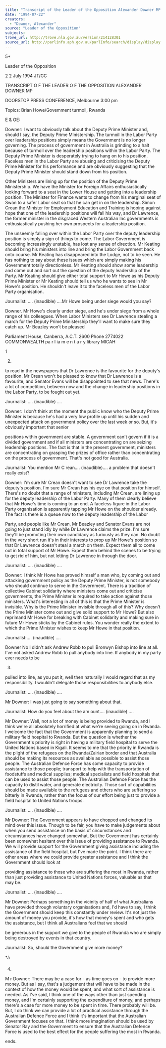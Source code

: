 ```yaml
---
title: "Transcript of the Leader of the Opposition Alexander Downer MP doorstop press conference, Melbourne 3:00pm"
date: "1994-07-22"
creators:
  - "Downer, Alexander"
source: "Leader of the Opposition"
subjects:
trove_url: http://trove.nla.gov.au/version/214128301
source_url: http://parlinfo.aph.gov.au/parlInfo/search/display/display.w3p;query=Id%3A%22media/pressrel/HPR05005065%22
---
```


 5*

 Leader of the Opposition

 2 2  July 1994 JT/CC

 TRANSCRIPT O F THE LEADER O F THE OPPOSITION  ALEXANDER DOWNER MP

 DOORSTOP PRESS CONFERENCE, Melbourne 3:00 pm

 Topics: Brian Howe/Govemment turmoil, Rwanda

 E  & OE:

 Downer: I want to obviously talk about the Deputy Prime Minister and, should I say, the  Deputy Prime Ministership. The turmoil in the Labor Party over leadership positions  simply means the Government is no longer governing. The process of government in  Australia is grinding to a halt because of turmoil over the leadership positions within the  Labor Party. The Deputy Prime Minister is desperately trying to hang on to his position.  Faceless men in the Labor Party are abusing and criticising the Deputy Prime Minister  for his performance and are obviously suggesting that the Deputy Prime Minister should  stand down from his position.

 Other Ministers are lining up for the position of the Deputy Prime Ministership. We  have the Minister for Foreign Affairs enthusiastically looking forward to a seat in the  Lower House and getting into a leadership position. The Minister for Finance wants to  change from his marginal seat of Swan to a safer Labor seat so that he can get in on the  leadership. Simon Crean the Minister for Employment Education and Training is hoping  against hope that one of the leadership positions will fall his way, and Dr Lawrence, the  former minister in the disgraced Western Australian Inc governments is enthusiastically  pushing her own prospects for a leadership position.

 The unseemly falling over within the Labor Party over the deputy leadership position is  simply a sign of things to come. The Labor Government is becoming increasingly  unstable, has lost any sense of direction. Mr Keating should bring his ministers into line  and bring the Labor Government back onto course. Mr Keating has disappeared into  the Lodge, not to be seen. He has nothing to say about these issues which are simply  making his Government totally directionless. Mr Keating should show some leadership  and come out and sort out the question of the deputy leadership of the Party. Mr  Keating should give either total support to Mr Howe as his Deputy Prime Minister or Mr  Keating should tell us who he wants to see in Mr Howe's position. He shouldn't leave  it to the faceless men of the Labor Party organisation.

 Journalist: .... (inaudible) ....Mr Howe being under siege would you say?

 Downer. Mr Howe's clearly under siege, and he's under siege from a whole range of his  colleagues. When Labor Ministers see Dr Lawrence stealing a march for the Deputy  Prime Ministership they'll want to make sure they catch up. Mr Beazley won’t be pleased

 Parliament House, Canberra, A.C.T. 2600 Phone 2774022  COMMONWEALTH pa r l ia m e n t a r y  library MICAH

 1

 2.

 to read in the newspapers that Dr Lawrence is the favourite for the deputy's position.  Mr Crean won't be pleased to know that Dr Lawrence is a favourite, and Senator Evans  will be disappointed to see that news. There's a lot of competition, between now and the  change in leadership positions in the Labor Party, to be fought out yet.

 Journalist: .... (inaudible) ....

 Downer: I don't think at the moment the public know who the Deputy Prime Minister  is because he's had a very low profile up until his sudden and unexpected attack on  government policy over the last week or so. But, it's obviously important that senior 

 positions within government are stable. A government can't govern if it is a divided  government and if all ministers are concentrating on are seizing leadership positions.  The fact is that in the present government, ministers are concentrating on grasping the  prizes of office rather than concentrating on the process of government. That's not good  for Australia.

 Journalist: You mention Mr C rean.... (inaudible).... a problem that doesn't really exist?

 Downer: I'm sure Mr Crean doesn't want to see Dr Lawrence take the deputy's position.  I'm sure Mr Crean has his eye on that position for himself. There's no doubt that a  range of ministers, including Mr Crean, are lining up for the deputy leadership of the  Labor Party. Many of them clearly believe that Mr Howe's time is coming to an end. A  faceless figure in the Labor Party organisation is apparently tapping Mr Howe on the  shoulder already. The fact is there is a queue now to the deputy leadership of the Labor 

 Party, and people like Mr Crean, Mr Beazley and Senator Evans are not going to just  stand idly by while Dr Lawrence claims the prize. I'm sure they'll be promoting their own  candidacy as furiously as they can. No doubt in the very short run it's in their interests  to prop up Mr Howe's position so that Dr Lawrence doesn't steal a march on them.  Expect them all to come out in total support of Mr Howe. Expect them behind the  scenes to be trying to get rid of him, but not letting Dr Lawrence in through the door.

 Journalist: .... (inaudible) ....

 Downer: I think Mr Howe has proved himself a man who, by coming out and attacking  government policy as the Deputy Prime Minister, is not somebody who should continue  to serve in the Government. There is a tradition of collective Cabinet solidarity where  ministers come out and criticise governments, the Prime Minister is required to take  action against those ministers. What's interesting in all of this is that the Prime Minister  is invisible. Why is the Prime Minister invisible through all of this? Why doesn't the  Prime Minister come out and give solid support to Mr Howe? But also reprimand Mr  Howe for breaking with Cabinet solidarity and making sure in future Mr Howe sticks by  the Cabinet rules. You wonder really the extent to which the Prime Minister wishes to  keep Mr Howe in that position.

 Journalist:.... (inaudible) ....

 Downer No I didn't ask Andrew Robb to pull Bronwyn Bishop into line at all. I've not  asked Andrew Robb to pull anybody into line. If anybody in my party ever needs to be

 3.

 pulled into line, as you put it, well then naturally I would regard that as my responsibility.  I wouldn't delegate those responsibilities to anybody else.

 Journalist: .... (inaudible) ....

 Mr Downer: I was just going to say something about that.

 Journalist: How do you feel about the am ount.... (inaudible) ....

 Mr Downer: Well, not a lot of money is being provided to Rwanda, and I think we're  all absolutely horrified at what we're seeing going on in Rwanda. I welcome the fact that  the Government is apparently planning to send a military field hospital to Rwanda. But  the question is whether the Government's priority is right in having a military field  hospital to serve the United Nations based in Kigali. It seems to me that the priority in  Rwanda is the plight of the refugees on the Rwanda/Zairian border and that Australia  should be making its resources as available as possible to assist those people. The  Australian Defence Force has some capacity to provide assistance to those people;  transport to help with the transportation of foodstuffs and medical supplies; medical  specialists and field hospitals that can be used to assist those people. The Australian  Defence Force has the capacity to distil water, and generate electricity. Those sort of  capabilities should be made available to the refugees and others who are suffering so  bitterly in Rwanda, rather than the focus of our effort being just to provide a field  hospital to United Nations troops.

 Journalist: .... (inaudible) ....

 Mr Downer: The Government appears to have chopped and changed its mind over this  issue. Though to be fair, you have to make judgements about when you send assistance  on the basis of circumstances and circumstances have changed somewhat. But the  Government has certainly been somewhat hesitant over this issue of providing assistance  to Rwanda. We will provide support for the Government giving assistance including the  assistance of the field hospital, but I've made the point. I think there are other areas  where we could provide greater assistance and I think the Government should look at 

 providing assistance to those who are suffering the most in Rwanda, rather than just  providing assistance to United Nations forces, valuable as that may be.

 Journalist: .... (inaudible) ....

 Mr Downer: Perhaps something in the vicinity of half of what Australians have provided  through voluntary organisations and, I'd have to say, I think the Government should keep  this constantly under review. It's not just the amount of money you provide, it's how that  money's spent and who gets the assistance, but I think all Australians feel that we should 

 be generous in the support we give to the people of Rwanda who are simply being  destroyed by events in that country.

 Journalist: So, should the Government give more money?

 *â 

 4.

 M r Downer: There may be a case for - as time goes on - to provide more money. But  as I say, that's a judgement that will have to be made in the context of how the money  would be spent, and what sort of assistance is needed. As I've said, I think one of the  ways other than just spending money, and I'm certainly supporting the expenditure of  money, and perhaps there's a case for more money to be spent in time. There probably  will be. But, I do think we can provide a lot of practical assistance through the  Australian Defence Force and I think it's important that the Australian Government  focuses on that. I think more imagination should be used by Senator Ray and the  Government to ensure that the Australian Defence Force is used to the best effect for  the people suffering the most in Rwanda.

 ends.

